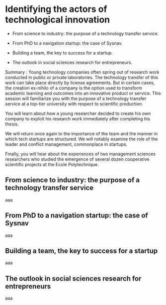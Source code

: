 # **Identifying the actors of technological innovation**

* From science to industry: the purpose of a technology transfer service.

* From PhD to a navigation startup: the case of Sysnav.

* Building a team, the key to success for a startup.

* The outlook in social sciences research for entrepreneurs.

Summary : Young technology companies often spring out of research work conducted in public or private laboratories. The technology transfer of this work can take place directly by license agreements. But in certain cases, the creation ex-nihilo of a company is the option used to transform academic learning and outcomes into an innovative product or service. This session will familiarize you with the purpose of a technology transfer service at a top-tier university with respect to scientific production.

You will learn about how a young researcher decided to create his own company to exploit his research work immediately after completing his thesis.

We will return once again to the importance of the team and the manner in which tech startups are structured. We will notably examine the role of the leader and conflict management, commonplace in startups.

Finally, you will hear about the experiences of two management sciences researchers who studied the emergence of several dozen cooperative scientific projects at the Ecole Polytechnique.

## 

## From science to industry: the purpose of a technology transfer service

aaa



## From PhD to a navigation startup: the case of Sysnav

aaa



## Building a team, the key to success for a startup

aaa



## The outlook in social sciences research for entrepreneurs

aaa

